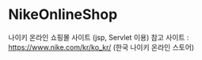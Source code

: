 # NikeOnlineShop
나이키 온라인 쇼핑몰 사이트 (jsp, Servlet 이용)
참고 사이트 : https://www.nike.com/kr/ko_kr/ (한국 나이키 온라인 스토어)
